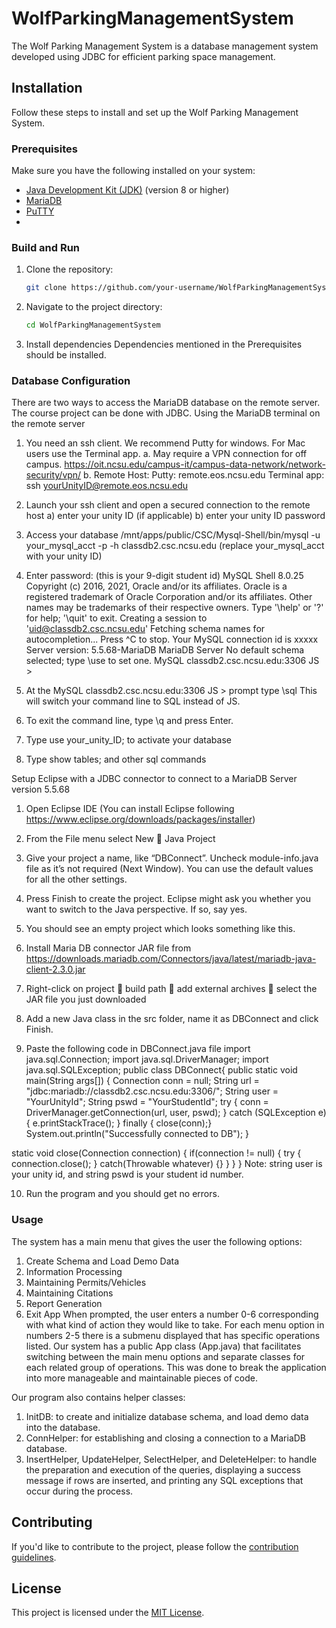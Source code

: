 # WolfParkingManagementSystem

The Wolf Parking Management System is a database management system developed using JDBC for efficient parking space management.

## Installation

Follow these steps to install and set up the Wolf Parking Management System.

### Prerequisites

Make sure you have the following installed on your system:

- [Java Development Kit (JDK)](https://www.oracle.com/java/technologies/javase-downloads.html) (version 8 or higher)
- [MariaDB](https://mariadb.com/downloads/) 
- [PuTTY](https://putty.org/)
- 
### Build and Run

1. Clone the repository:

    ```bash
    git clone https://github.com/your-username/WolfParkingManagementSystem.git
    ```
2. Navigate to the project directory:

    ```bash
    cd WolfParkingManagementSystem
    ```
3. Install dependencies
  Dependencies mentioned in the Prerequisites should be installed.

### Database Configuration
There are two ways to access the MariaDB database on the remote server. The course project can be done with JDBC.
Using the MariaDB terminal on the remote server
1.	You need an ssh client. We recommend Putty for windows. For Mac users use the Terminal app.
a.	May require a VPN connection for off campus.
https://oit.ncsu.edu/campus-it/campus-data-network/network-security/vpn/ 
b.	Remote Host:
Putty: remote.eos.ncsu.edu
Terminal app: ssh yourUnityID@remote.eos.ncsu.edu
2.	Launch your ssh client and open a secured connection to the remote host 
a)	enter your unity ID (if applicable)
b)	enter your unity ID password
3.	Access your database
/mnt/apps/public/CSC/Mysql-Shell/bin/mysql -u your_mysql_acct -p -h classdb2.csc.ncsu.edu 
(replace your_mysql_acct with your unity ID)
4.	Enter password: (this is your 9-digit student id)
MySQL Shell 8.0.25
Copyright (c) 2016, 2021, Oracle and/or its affiliates.
Oracle is a registered trademark of Oracle Corporation and/or its affiliates.
Other names may be trademarks of their respective owners.
Type '\help' or '\?' for help; '\quit' to exit.
Creating a session to 'uid@classdb2.csc.ncsu.edu'
Fetching schema names for autocompletion... Press ^C to stop.
Your MySQL connection id is xxxxx
Server version: 5.5.68-MariaDB MariaDB Server
No default schema selected; type \use to set one.
MySQL classdb2.csc.ncsu.edu:3306 JS >

5.	At the MySQL classdb2.csc.ncsu.edu:3306 JS > prompt type \sql This will switch your command line to SQL instead of JS.
6.	To exit the command line, type \q and press Enter.
7.	Type use your_unity_ID; to activate your database
8.	Type show tables; and other sql commands

Setup Eclipse with a JDBC connector to connect to a MariaDB Server version 5.5.68
1.	Open Eclipse IDE (You can install Eclipse following https://www.eclipse.org/downloads/packages/installer)

2.	From the File menu select New  Java Project  


3.	Give your project a name, like “DBConnect”. Uncheck module-info.java file as it’s not required (Next Window). You can use the default values for all the other settings.  

4.	Press Finish to create the project. Eclipse might ask you whether you want to switch to the Java perspective. If so, say yes. 


5.	You should see an empty project which looks something like this.  

6.	Install Maria DB connector JAR file from https://downloads.mariadb.com/Connectors/java/latest/mariadb-java-client-2.3.0.jar


7.	Right-click on project  build path  add external archives  select the JAR file you just downloaded
 

8.	Add a new Java class in the src folder, name it as DBConnect and click Finish.    

9.	Paste the following code in DBConnect.java file
import java.sql.Connection;
import java.sql.DriverManager;
import java.sql.SQLException;
public class DBConnect{
public static void main(String args[]) {
Connection conn = null;
String url = "jdbc:mariadb://classdb2.csc.ncsu.edu:3306/";
String user = "YourUnityId";
String pswd = "YourStudentId";
try {
conn = DriverManager.getConnection(url, user, pswd);
} catch (SQLException e){
e.printStackTrace();
} finally {
close(conn);}
System.out.println("Successfully connected to DB");
}

static void close(Connection connection) {
if(connection != null) {
try {
connection.close();
} catch(Throwable whatever) {}
}
}
}
Note: string user is your unity id, and string pswd is your student id number. 

10.	Run the program and you should get no errors. 

### Usage

The system has a main menu that gives the user the following options:
1. Create Schema and Load Demo Data
2. Information Processing
3. Maintaining Permits/Vehicles
4. Maintaining Citations
5. Report Generation
6. Exit App
When prompted, the user enters a number 0-6 corresponding with what kind of action they would like to take. For each menu option in numbers 2-5 there is a submenu displayed that has specific operations listed. Our system has a public App class (App.java) that facilitates switching between the main menu options and separate classes for each related group of operations. This was done to break the application into more manageable and maintainable pieces of code. 

Our program also contains helper classes:
1. InitDB: to create and initialize database schema, and load demo data into the database.
2. ConnHelper: for establishing and closing a connection to a MariaDB database.
3. InsertHelper, UpdateHelper, SelectHelper, and DeleteHelper: to handle the preparation and execution of the queries, displaying a success message if rows are inserted, and printing any SQL exceptions that occur during the process. 


## Contributing

If you'd like to contribute to the project, please follow the [contribution guidelines](CONTRIBUTING.md).

## License

This project is licensed under the [MIT License](LICENSE).
